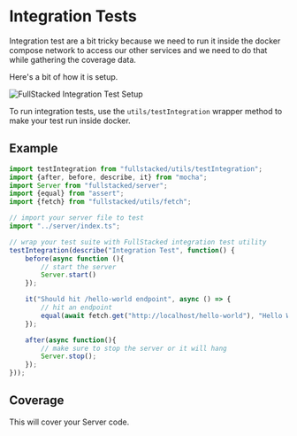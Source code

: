 # Integration Tests

Integration test are a bit tricky because we need to run it inside the docker compose network to access our other services and we need to do that while gathering the coverage data.

Here's a bit of how it is setup.

![FullStacked Integration Test Setup](https://files.cplepage.com/fullstacked/integration-test.png)

To run integration tests, use the `utils/testIntegration` wrapper method to make your test run inside docker.

## Example

```ts
import testIntegration from "fullstacked/utils/testIntegration";
import {after, before, describe, it} from "mocha";
import Server from "fullstacked/server";
import {equal} from "assert";
import {fetch} from "fullstacked/utils/fetch";

// import your server file to test
import "../server/index.ts";

// wrap your test suite with FullStacked integration test utility
testIntegration(describe("Integration Test", function() {
    before(async function (){
        // start the server
        Server.start()
    });

    it("Should hit /hello-world endpoint", async () => {
        // hit an endpoint
        equal(await fetch.get("http://localhost/hello-world"), "Hello World");
    });

    after(async function(){
        // make sure to stop the server or it will hang
        Server.stop();
    });
}));
```

## Coverage

This will cover your Server code.
